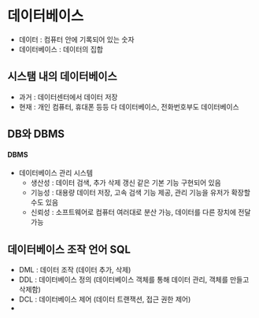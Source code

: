 # 데이터베이스
* 데이터 : 컴퓨터 안에 기록되어 있는 숫자
* 데이터베이스 : 데이터의 집합


## 시스탬 내의 데이터베이스
* 과거 : 데이터센터에서 데이터 저장
* 현재 : 개인 컴퓨터, 휴대폰 등등 다 데이터베이스, 전화번호부도 데이터베이스

## DB와 DBMS
#### DBMS
* 데이터베이스 관리 시스템
    * 생산성 : 데이터 검색, 추가 삭제 갱신 같은 기본 기능 구현되어 있음
    * 기능성 : 대용량 데이터 저장, 고속 검색 기능 제공, 관리 기능을 유저가 확장할 수도 있음
    * 신뢰성 : 소프트웨어로 컴퓨터 여러대로 분산 가능, 데이터를 다른 장치에 전달 가능

## 데이터베이스 조작 언어 SQL
* DML : 데이터 조작 (데이터 추가, 삭제)
* DDL : 데이터베이스 정의 (데이터베이스 객체를 통해 데이터 관리, 객체를 만들고 삭제함)
* DCL : 데이터베이스 제어 (데이터 트랜잭션, 접근 권한 제어)
* 
